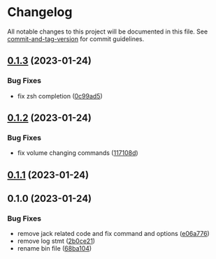 # Changelog

All notable changes to this project will be documented in this file. See [commit-and-tag-version](https://github.com/absolute-version/commit-and-tag-version) for commit guidelines.

## [0.1.3](https://github.com/DCsunset/alsa-ctl/compare/v0.1.2...v0.1.3) (2023-01-24)


### Bug Fixes

* fix zsh completion ([0c99ad5](https://github.com/DCsunset/alsa-ctl/commit/0c99ad552adac734d68c2628dcb862444b04dfc8))

## [0.1.2](https://github.com/DCsunset/alsa-ctl/compare/v0.1.1...v0.1.2) (2023-01-24)


### Bug Fixes

* fix volume changing commands ([117108d](https://github.com/DCsunset/alsa-ctl/commit/117108dff63f3068a0f42133b4b8d87a9a824eda))

## [0.1.1](https://github.com/DCsunset/alsa-ctl/compare/v0.1.0...v0.1.1) (2023-01-24)

## 0.1.0 (2023-01-24)


### Bug Fixes

* remove jack related code and fix command and options ([e06a776](https://github.com/DCsunset/alsa-ctl/commit/e06a776b200b20d23ff372a506ba659ab8de49b1))
* remove log stmt ([2b0ce21](https://github.com/DCsunset/alsa-ctl/commit/2b0ce21c58848b5c15a24ef5805eed889a0a57c1))
* rename bin file ([68ba104](https://github.com/DCsunset/alsa-ctl/commit/68ba104178059cfc686c04d8826a92b37cf8dc80))
